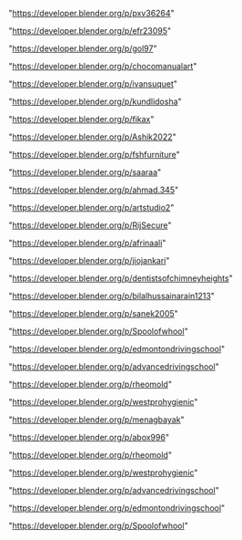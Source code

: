 "https://developer.blender.org/p/pxv36264"

"https://developer.blender.org/p/efr23095"

"https://developer.blender.org/p/gol97"

"https://developer.blender.org/p/chocomanualart"

"https://developer.blender.org/p/ivansuquet"

"https://developer.blender.org/p/kundlidosha"

"https://developer.blender.org/p/fikax"

"https://developer.blender.org/p/Ashik2022"

"https://developer.blender.org/p/fshfurniture"

"https://developer.blender.org/p/saaraa"

"https://developer.blender.org/p/ahmad.345"

"https://developer.blender.org/p/artstudio2"

"https://developer.blender.org/p/RijSecure"

"https://developer.blender.org/p/afrinaali"

"https://developer.blender.org/p/jiojankari"

"https://developer.blender.org/p/dentistsofchimneyheights"

"https://developer.blender.org/p/bilalhussainarain1213"

"https://developer.blender.org/p/sanek2005"

"https://developer.blender.org/p/Spoolofwhool"

"https://developer.blender.org/p/edmontondrivingschool"

"https://developer.blender.org/p/advancedrivingschool"

"https://developer.blender.org/p/rheomold"

"https://developer.blender.org/p/westprohygienic"

 
"https://developer.blender.org/p/menagbayak"


"https://developer.blender.org/p/abox996"


"https://developer.blender.org/p/rheomold"


"https://developer.blender.org/p/westprohygienic"


"https://developer.blender.org/p/advancedrivingschool"


"https://developer.blender.org/p/edmontondrivingschool"


"https://developer.blender.org/p/Spoolofwhool"


 

